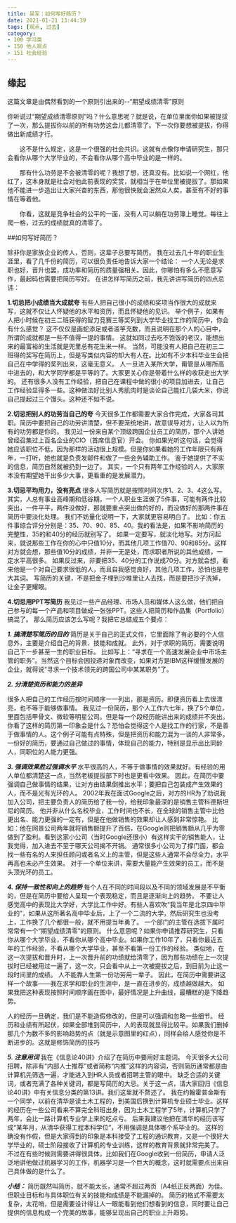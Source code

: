 ```yaml
---
title: 吴军：如何写好简历？
date: 2021-01-21 13:44:39
tags: [观点, 过去]
category:
- 100 学习类
- 150 他人观点
- 151 社会经验
---
```


## 缘起

这篇文章是由偶然看到的一个原则引出来的--“期望成绩清零”原则

​		你听说过“期望成绩清零原则”吗？什么意思呢？就是说，在单位里面你如果被提拔了一次，那么提拔你以前的所有功劳这会儿都清零了。下一次你要想被提拔，你得做出新成绩才行。

　　这不是什么规定，这是一个很强的社会共识。这就有点像你申请研究生，那只会看你从哪个大学毕业的，不会看你从哪个高中毕业的是一样的。

　　那有什么功劳是不会被清零的呢？我想了想，还真没有。比如说一个网红，他红了，这本身就是社会对他此前表现的奖赏，就相当于在单位里被提拔了。那如果他不能进一步造出让大家兴奋的东西，那他很快就会泯然众人矣，甚至有不好的事情在等着他。

　　你看，这就是竞争社会的公平的一面，没有人可以躺在功劳簿上睡觉。每往上爬一格，过去的成绩就真的清零了。　

##如何写好简历？

除非你是家族企业的传人，否则，这辈子总要写简历。
我在过去几十年的职业生涯里，看了几千份的简历，可以很负责任地告诉大家一个结论：
一个人无论是求职也好，晋升也罢，成功率和简历的质量强相关。因此，你哪怕有多么不愿意写作，最起码也需要把简历写好。
在讲怎样写简历之前，我先讲讲写简历的四点忌讳：

**1.切忌把小成绩当大成就夸**
有些人把自己很小的成绩和奖项当作很大的成就来写，这就不仅让人怀疑他的水平和资历，而且怀疑他的见识。
举个例子，如果有人把小时候在初三二班获得的智力竞赛三等奖列到大学毕业找工作的简历中，你会有什么感觉？
这不仅仅是画蛇添足或者滥竽充数，而且说明在那个人的心目中，所谓的成就都是一些不值得一提的事情。
这就如同过去吃不饱饭的老汉，能想出来的最富裕的生活就是兜里总有花生米一样。
当然，可能没有人把自己在初三二班得的奖写在简历上，但是写类似内容的却大有人在。比如有不少本科毕业生会把自己在中学得的奖列出来，这毫无意义。
人一旦进入某所大学，甭管是从哪所高中进去的，和大学同学都是平等的了。大家更关心你是带着什么样的收获走出大学的。
还有很多人没有工作经验，把自己在课程中做的很小的项目加进去，让自己工作经验显得多一些。这种做法好比别人秀肌肉时是谈论自己能扛几袋大米，你说自己提起过三个馒头。这种还不如不说。

**2.切忌把别人的功劳当自己的夸**
今天很多工作都需要大家合作完成，大家各司其职。简历中要把自己的功劳讲清楚，但不要笼统地讲，故意误导对方，让人以为所有的功劳都是你的。
我见过一份来自某个顶级跨国企业员工的简历，那个人讲她曾经召集过上百名企业的CIO（首席信息官）开会。
你如果光听这句话，会觉得她应该职位不低，因为那样的活动很上规模。但是你如果看她的工作年限只有两年，一打听，她也就是负责发邮件和做了一些会务辅助工作。
鉴于她提供了不实的信息，简历自然就被扔到一边了。
其实，一个只有两年工作经验的人，大家原本没有期望她干出多少大事，更看重的是发展潜力。

**3.切忌平均用力，没有亮点**
很多人写简历就是按照时间次序1、2、3、4这么写。
其实，人总有事业高峰期和低谷期，一个人职业生涯做了5件事，可能有两件比较突出，一件平平，两件没做好，那就要重点突出做的好的，而没做好的那两件事在简历中要淡化处理。
我们不妨量化说明一下，大家就更容易明白了。
比如：你五件事综合评分分别是：35、70、90、85、40。我的看法是，如果不影响简历的完整性，35的和40分的经历就别写了。
如果一定要写，就淡化地写。对方问起来，就说那些工作在你的心中只值10分，而其他几项工作值70、90和85分。这样对方就会想，那些值10分的成绩，并非一无是处，而求职者所说的其他成绩，一定水平高很多。
如果反过来，非要把35、40分的工作说成70分。对方就会想，看来他是一个对自己要求很低的人，而且自我感觉良好，其他几项工作，恐怕也是夸大其词。
写简历的关键，不是把金子埋到沙堆里让人去找，而是要把沙子洗掉，让金子更耀眼。

**4.切忌用PPT写简历**
我见过一些产品经理、市场人员和媒体人这么做，他们把自己参与的每一个产品和项目做成一张张PPT。这些人把简历和作品集（Portfolio）搞混了。
那么简历应该怎么写呢？我把它总结成五个要点：

***1. 搞清楚写简历的目的***
简历是关于自己的正式文件，它里面除了有必要的个人信息外，主要是介绍自己的背景、技能和成就。
此外，对于求职的简历，需要说明自己下一步甚至一生的职业目标。
比如写上：“寻求在一个高速发展企业中市场主管的职务”。当然这个目标会因投递对象而改变，如果对方是IBM这样缓慢发展的企业，就得说“寻求一个技术领先的跨国公司中某某职务”了。

***2. 分清楚资历和能力的差异***

很多人把自己的工作经历按时间顺序一一列出，那是资历。即便资历看上去很漂亮，也不等于能够做事情。
我见过一份简历，那个人工作六七年，换了5个单位，里面包括甲骨文、微软等明星公司。但是每一个段经历能讲出来的成绩并不突出。
你看了这样的简历第一印象会是什么？恐怕会觉得这个人是找工作的行家，不是善于做事情的人。这个例子可能有点特殊，但是把资历和能力混为一谈的人非常多。
一份好的简历，要通过自己做过的事情，体现自己的能力，特别是显示出比同龄人，同职位的人能力更强。

***3. 强调效果胜过强调水平***
水平很高的人，不等于做事情的效果就好。有经验的用人单位都清楚这一点，当然老板提拔部下时也是更看中效果。
因此，在简历中要强调自己做事情的结果，让对方由结果倒推出水平；要把自己包装成产生效果的人，而不是光有光环的人。
2002年我在面试Google之后，对方的HR为了劝说我加入公司，把主要负责人的简历给了我一份，给我印象最深的是销售主管科德斯坦尼的简历。
他并非从什么名校毕业，工作时间也不长，在全球的销售主管中比他更出名、能力更强的一定有，但是在他做销售的效果却让人感到非常惊艳。
比如：他在网景公司两年就将销售额提升了百倍，在Google则把销售额从几乎为零做到了盈利。看到这家小公司（当时Google还很小）有这样实干的销售能人，让我觉得，加入进去不至于哪天公司揭不开锅。
通常很多小公司为了撑门面，都会找一些有名的人来担任顾问或者名义上的主管，但是这些人通常不会尽全力，水平再高也未必产生效果。
对于一个单位来讲，需要大量能产生效果的员工，而不是头顶光环的员工。

***4. 保持一致性和向上的趋势***
每个人在不同的时间段以及不同的领域发展是不平衡的，但是在简历中要给人呈现一个表现稳定，而且是逐渐向上的趋势。
不要让人感觉高中的表现比大学好，大学比工作中好。有些人喜欢吹“我当年是北京四中毕业的”，如果从这所著名高中毕业后，上了一个二流的大学，然后研究生也没考上，工作换了几个都很一般，就不用提当年勇了。
一个部门的主管在选拔下属时常常有一个“期望成绩清零”的原则。
什么意思呢？如果你申请推荐研究生，只看你从哪个大学毕业，不看你从哪个高中毕业。如果你工作10年了，只看你最近五年的工作经验，不看从哪个大学毕业，甚至不看第一份工作的经验。
类似地，在这一次提拔和晋升时，上一次晋升前的功绩就给清零了，因为那些功绩在上一次提拔时已经被用过一遍了，这一次，只会看中从上一次被提拔之后，到目前为止这一段时间里的成绩。
人不能靠人生第一份功劳用一辈子。
因此，在简历中需要讲这样一个故事——我在求学和职业的生涯中，是一直在进步的，成绩越做越大。
如果我把这种表现按照时间顺序画在图中，最好情况是上升曲线，最糟糕的是下降趋势。

人的经历一旦确定，我们是不能造假修改的，但是可以强调和忽略一些细节。
经历和业绩有所起伏，如果全部堆到简历中，人的表现就显得比较平。如果我们删掉那几个为数不多的影响趋势的点（就是示意图里的红点），同样会给人感觉你是不断进步的。这就是修饰简历的技巧

***5. 注意用词***
我在《信息论40讲》介绍了在简历中要用好主题词。
今天很多大公司招聘，除非有“内部人士推荐”或者简称“内推”这样的内容词，否则简历通常都是由计算机先筛选一遍，才能进入到HR人员或者招聘主管的眼中。
缺乏合适的关键词，或者充满了各种关键词，都是写简历的大忌。关于这一点，请大家回归《信息论40讲》中有关信息分类的第13讲。我们这里就不赘述了。
我在约翰霍普金斯有一个同学，以前在清华是读土木工程的，到美国后换到计算机专业硕士毕业。这样的经历在一些公司看来不算完全科班出身，因为土木工程学了5年，计算机只学了两年，会比一路计算机专业学上来的吃点亏。
后来我建议他把在清华的经历该写成“某年月，从清华获得工程本科学位”，不用强调是具体哪个系毕业的。
这样的确没有作假，但是大家得到的印象是本科接受了工程的通识教育，又是一个很好大学毕业的，硕士阶段接收了计算机的专业训练，这样的教育背景就非常完美了。
不过在有些时候则需要讲得很具体，比如我们在Google收到一份简历，申请人泛泛地讲他做过机器学习的工作，机器学习是一个巨大的概念，这时就需要点出来自己具体做的是什么了。

***小结：***
简历既然叫简历，就不能太长，通常不超过两页（A4纸正反两面）为佳。但职业目标和与具体职位有关的技能和成绩是不能漏掉的。
简历的格式不需要太复杂，太花哨，但是需要设计得让人一眼能看到他们想看到的信息，同时要让自己提供的信息构成一个完美的故事，能够呈现出自己的职业上升趋势。

































